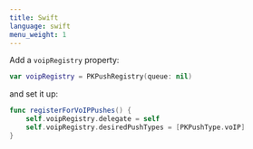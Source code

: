 ```yaml
---
title: Swift
language: swift
menu_weight: 1
---
```


Add a `voipRegistry` property:

```swift
var voipRegistry = PKPushRegistry(queue: nil)
```

and set it up:

```swift
func registerForVoIPPushes() {
    self.voipRegistry.delegate = self
    self.voipRegistry.desiredPushTypes = [PKPushType.voIP]
}
```
